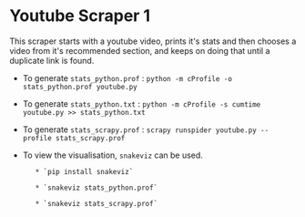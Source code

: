 # Youtube Scraper 1

This scraper starts with a youtube video, prints it's stats and then chooses a video from it's recommended section, and keeps on doing that until a duplicate link is found.



* To generate `stats_python.prof` : `python -m cProfile -o stats_python.prof youtube.py`

* To generate `stats_python.txt` : `python -m cProfile -s cumtime youtube.py >> stats_python.txt`

* To generate `stats_scrapy.prof` : `scrapy runspider youtube.py --profile stats_scrapy.prof`

* To view the visualisation, `snakeviz` can be used.

		 * `pip install snakeviz`
		
		 * `snakeviz stats_python.prof`
		 
		 * `snakeviz stats_scrapy.prof`
